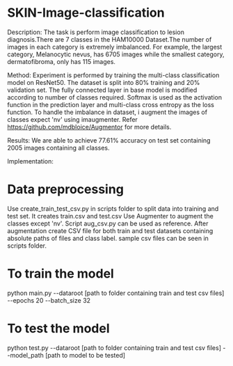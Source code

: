 # SKIN-Image-classification

Description:
The task is perform image classification to lesion diagnosis.There are 7 classes in the HAM10000 Dataset.The number of images in each category is extremely imbalanced. For example, the largest category, Melanocytic nevus, has 6705 images
while the smallest category, dermatofibroma, only has 115 images.

Method:
Experiment is performed by training the multi-class classification model on ResNet50. 
The dataset is split into 80% training and 20% validation set. The fully connected layer in base model is modified according to number of classes required.
Softmax is used as the activation function in the prediction layer and multi-class cross entropy as the loss function.
To handle the imbalance in dataset, i augment the images of classes expect 'nv' using imaugmenter. Refer https://github.com/mdbloice/Augmentor for more details.

Results:
We are able to achieve 77.61% accuracy on test set containing 2005 images containing all classes.

Implementation:
# Data preprocessing
Use create_train_test_csv.py in scripts folder to split data into training and test set. It creates train.csv and test.csv
Use Augmenter to augment the classes except 'nv'. Script aug_csv.py can be used as reference.
After augmentation create CSV file for both train and test datasets containing absolute paths of files and class label.
sample csv files can be seen in scripts folder.

# To train the model
python main.py --dataroot [path to folder containing train and test csv files] --epochs 20 --batch_size 32

# To test the model
python test.py --dataroot [path to folder containing train and test csv files] --model_path [path to model to be tested]
